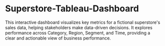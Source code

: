 # Superstore-Tableau-Dashboard
This interactive dashboard visualizes key metrics for a fictional superstore's sales data, helping stakeholders make data-driven decisions. It explores performance across Category, Region, Segment, and Time, providing a clear and actionable view of business performance.
